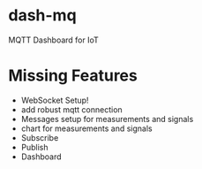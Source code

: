 # dash-mq
MQTT Dashboard for IoT

# Missing Features
- WebSocket Setup!
- add robust mqtt connection
- Messages setup for measurements and signals
- chart for measurements and signals
- Subscribe
- Publish
- Dashboard
